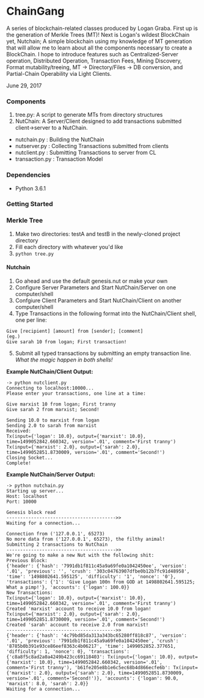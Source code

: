 # ChainGang

A series of blockchain-related classes produced by Logan Graba. First up is the generation of Merkle Trees (MT)! Next is Logan's wildest BlockChain yet, Nutchain; A simple blockchain using my knowledge of MT generation that will allow me to learn about all the components necessary to create a BlockChain. I hope to introduce features such as Centralized-Server operation, Distributed Operation, Transaction Fees, Mining Discovery, Format mutability/treeing, MT -> Directory/Files -> DB conversion, and Partial-Chain Operability via Light Clients.

June 29, 2017

### Components
1. tree.py: A script to generate MTs from directory structures
2. NutChain: A Server/Client designed to add transactions submitted client->server to a NutChain.
 - nutchain.py : Building the NutChain
 - nutserver.py : Collecting Transactions submitted from clients
 - nutclient.py : Submitting Transactions to server from CL
 - transaction.py : Transaction Model

### Dependencies
- Python 3.6.1

### Getting Started

### Merkle Tree
1. Make two directories: testA and testB in the newly-cloned project directory
2. Fill each directory with whatever you'd like
3. `python tree.py`


#### Nutchain

1. Go ahead and use the default genesis.nut or make your own
2. Configure Server Parameters and Start NutChain/Server on one computer/shell
3. Confgiure Client Parameters and Start NutChain/Client on another computer/shell
4. Type Transactions in the following format into the NutChain/Client shell, one per line:
```
Give [recipient] [amount] from [sender]; [comment]
(eg.)
Give sarah 10 from logan; First transaction!
```
5. Submit all typed transactions by submitting an empty transaction line. *What the magic happen in both shells!*

**Example NutChain/Client Output:**
```
·> python nutclient.py
Connecting to localhost:10000...
Please enter your transactions, one line at a time:

Give marxist 10 from logan; First tranny
Give sarah 2 from marxist; Second!

Sending 10.0 to marxist from logan
Sending 2.0 to sarah from marxist
Received:
Tx(input={'logan': 10.0}, output={'marxist': 10.0}, time=1499052842.660342, version='.01', comment='First tranny')
Tx(input={'marxist': 2.0}, output={'sarah': 2.0}, time=1499052851.8730009, version='.01', comment='Second!')
Closing Socket...
Complete!
```

**Example NutChain/Server Output:**
```
·> python nutchain.py
Starting up server...
Host: localhost
Port: 10000

Genesis block read
---------------------------------------->>
Waiting for a connection...

Connection from ('127.0.0.1', 65273)
No more data from ('127.0.0.1', 65273), the filthy animal!
Submitting 2 transactions to NutChain
---------------------------------------->>
We're going to make a new Nut with the following shit:
Previous Block:
{'header': {'hash': '7991db1f811c45a9a69fe0a1042450ee', 'version': '.01', 'previous': '', 'crush': '303c04763907dfbe0b12b7fc91d48958', 'time': '1498802641.595125', 'difficulty': '1', 'nonce': '0'}, 'transactions': {'1': 'Give Logan 100n from GOD at 1498802641.595125; What a pimp!'}, 'accounts': {'logan': 100.0}}
New Transactions:
Tx(input={'logan': 10.0}, output={'marxist': 10.0}, time=1499052842.660342, version='.01', comment='First tranny')
Created 'marxist' account to receive 10.0 from logan!
Tx(input={'marxist': 2.0}, output={'sarah': 2.0}, time=1499052851.8730009, version='.01', comment='Second!')
Created 'sarah' account to receive 2.0 from marxist!
---------------------------------------->>
{'header': {'hash': '4c79bd85da313a343bc65280ff818c87', 'version': '.01', 'previous': '7991db1f811c45a9a69fe0a1042450ee', 'crush': '8785b0b391e93ce86eef8363c4b06217', 'time': 1499052852.377651, 'difficulty': 1, 'nonce': 0}, 'transactions': {'c8a8f5c8ad2a0a4249b423cc69118403': Tx(input={'logan': 10.0}, output={'marxist': 10.0}, time=1499052842.660342, version='.01', comment='First tranny'), 'b61fe205e8b1e6c5ec68b4d866ecfe6b': Tx(input={'marxist': 2.0}, output={'sarah': 2.0}, time=1499052851.8730009, version='.01', comment='Second!')}, 'accounts': {'logan': 90.0, 'marxist': 8.0, 'sarah': 2.0}}
Waiting for a connection...
```
